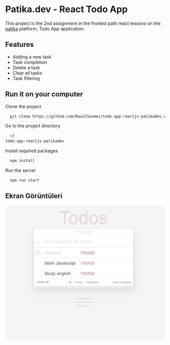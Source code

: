 # Patika.dev - React Todo App

This project is the 2nd assignment in the fronted path react lessons on the [patika](https://app.patika.dev/) platform, Todo App application.

## Features

- Adding a new task
- Task completion
- Delete a task
- Clear all tasks
- Task filtering

## Run it on your computer

Clone the project

```bash
  git clone https://github.com/RasulSonmez/todo-app-reactjs-patikadev.git
```

Go to the project directory

```bash
  cd
todo-app-reactjs-patikadev
```

Install required packages

```bash
  npm install
```

Run the server

```bash
  npm run start
```

## Ekran Görüntüleri

![Uygulama Ekran Görüntüsü](./src/img/01.PNG)
